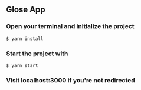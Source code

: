 ## Glose App

### Open your terminal and initialize the project

```
$ yarn install
```

### Start the project with

```
$ yarn start
```

### Visit localhost:3000 if you're not redirected
